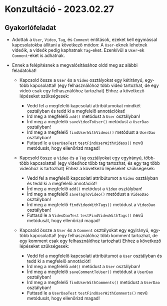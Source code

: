 # Konzultáció - 2023.02.27

## Gyakorlófeladat

* Adottak a `User`, `Video`, `Tag`, és `Comment` entitások, ezeket kell egymással kapcsolatokba állítani 
  a következő módon: A `User`-eknek lehetnek videóik, a videók pedig kaphatnak `Tag`-eket. Ezenkívül 
  a `User`-ek `Comment`-eket is adhatnak.

* Ennek a felépítésnek a megvalósításához oldd meg az alábbi feladatokat!

  * Kapcsold össze a `User` és a `Video` osztályokat egy kétirányú, egy-több kapcsolattal!
    (egy felhasználóhoz több videó tartozhat, de egy videó csak egy felhasználóhoz tartozhat)
    Ehhez a következő lépéseket szükségesek:
    * Vedd fel a megfelelő kapcsolati attribútumokat mindkét osztályban és tedd ki a megfelelő 
      annotációkat!
    * Írd meg a megfelelő `add()` metódust a `User` osztályban!
    * Írd meg a megfelelő `saveVideoToUser()` metódust a `UserDao` osztályban!
    * Írd meg a megfelelő `findUserWithVideos()` metódust a `UserDao` osztályban!
    * Futtasd le a `UserDaoTest` `testFindUserWithVideos()` nevű metódusát, hogy ellenőrizd magad!
  
  * Kapcsold össze a `Video` és a `Tag` osztályokat egy egyirányú, több-több kapcsolattal!
    (egy videóhoz több tag tartozhat, és egy tag több videóhoz is tartozhat)
    Ehhez a következő lépéseket szükségesek:
    * Vedd fel a megfelelő kapcsolati attribútumot a `Video` osztályban és tedd ki a megfelelő
      annotációt!
    * Írd meg a megfelelő `add()` metódust a `Video` osztályban!
    * Írd meg a megfelelő `saveTagToVideo()` metódust a `VideoDao` osztályban!
    * Írd meg a megfelelő `findVideoWithTags()` metódust a `VideoDao` osztályban!
    * Futtasd le a `VideoDaoTest` `testFindVideoWithTags()` nevű metódusát, hogy ellenőrizd magad!

  * Kapcsold össze a `User` és a `Comment` osztályokat egy egyirányú, egy-több kapcsolattal!
    (egy felhasználóhoz több komment tartozhat, de egy komment csak egy felhasználóhoz tartozhat)
    Ehhez a következő lépéseket szükségesek:
    * Vedd fel a megfelelő kapcsolati attribútumot a `User` osztályban és tedd ki a megfelelő
      annotációt!
    * Írd meg a megfelelő `add()` metódust a `User` osztályban!
    * Írd meg a megfelelő `saveCommentToUser()` metódust a `UserDao` osztályban!
    * Írd meg a megfelelő `findUserWithComments()` metódust a `UserDao` osztályban!
    * Futtasd le a `UserDaoTest` `testFindUserWithComments()` nevű metódusát, hogy ellenőrizd magad!
